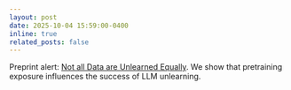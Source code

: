 ```yaml
---
layout: post
date: 2025-10-04 15:59:00-0400
inline: true
related_posts: false
---
```


Preprint alert: [Not all Data are Unlearned Equally](https://arxiv.org/abs/2504.05058). We show that pretraining exposure influences the success of LLM unlearning.
